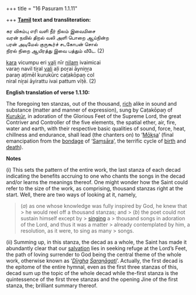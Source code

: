 +++
title = "16 Pasuram 1.1.11"

+++
**[Tamil](/definition/tamil#history "show Tamil definitions") text and transliteration:**

கர விசும்பு எரி வளி நீர் நிலம் இவைமிசை  
வரன் நவில் திறல் வலி அளி பொறை ஆய்நின்ற  
பரன் அடிமேல் குருகூர்ச் சடகோபன் சொல்  
நிரல் நிறை ஆயிரத்து இவை பத்தும் வீடே. (2)

[kara](/definition/kara#history "show kara definitions") vicumpu eri [vaḷi](/definition/vali#vaishnavism "show vaḷi definitions") nīr [nilam](/definition/nilam#history "show nilam definitions") ivaimicai  
varaṉ navil tiṟal [vali](/definition/vali#vaishnavism "show vali definitions") aḷi poṟai āyniṉṟa  
paraṉ aṭimēl kurukūrc caṭakōpaṉ col  
niral niṟai āyirattu ivai pattum vīṭē. (2)

**English translation of verse 1.1.10:**

The foregoing ten stanzas, out of the thousand, [rich](/definition/rich#history "show rich definitions") alike in sound and substance (matter and manner of expression), sung by Caṭakōpaṉ of [Kurukūr](/definition/kurukur#vaishnavism "show Kurukūr definitions"), in adoration of the Glorious Feet of the Supreme Lord, the great Contriver and Controller of the five elements, the spatial ether, air, fire, water and earth, with their respective basic qualities of sound, force, heat, chillness and endurance, shall lead (the chanters on) to ‘[Mōkṣa](/definition/moksha#vaishnavism "show Mōkṣa definitions")’ (final emancipation from the [bondage](/definition/bondage#history "show bondage definitions") of ‘[Saṃsāra](/definition/samsara#history "show Saṃsāra definitions")’, the terrific cycle of [birth](/definition/birth#history "show birth definitions") and [death](/definition/death#history "show death definitions")).

**Notes**

\(i\) This sets the pattern of the entire work, the last stanza of each decad indicating the benefits accruing to one who chants the songs in the decad and/or learns the meanings thereof. One might wonder how the Saint could refer to the size of the work, as comprising, thousand stanzas right at the start. Well, there are two ways of looking at it, namely,

> (*a*) as one whose knowledge was fully inspired by God, he knew that > he would reel off a thousand stanzas; and >
> (*b*) the poet could not sustain himself except by > [singing](/definition/singing#history "show singing definitions") a > thousand songs in adoration of the Lord, and thus it was a matter > already contemplated by him, a resolution, as it were, to sing as many > songs.

\(ii\) Summing up, in this stanza, the decad as a whole, the Saint has made it abundantly clear that our [salvation](/definition/salvation#history "show salvation definitions") lies in seeking refuge at the Lord’s Feet, the path of loving surrender to God being the central theme of the whole work, otherwise known as ‘*[Dīrgha](/definition/dirgha#history "show Dīrgha definitions") [Śaraṇāgati](/definition/sharanagati#vaishnavism "show Śaraṇāgati definitions")*’. Actually, the first decad is the epitome of the entire hymnal, even as the first three stanzas of this, decad sum up the topic of the whole decad while the-first stanza is the quintessence of the first three stanzas and the opening Jine of the first stanza, the; brilliant summary thereof.



